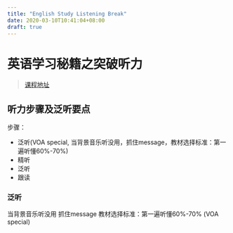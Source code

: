 ```yaml
---
title: "English Study Listening Break"
date: 2020-03-10T10:41:04+08:00
draft: true
---
```


# 英语学习秘籍之突破听力

> [课程地址](https://www.beiwaiclass.com/user/ui.do?method=courseStudy&productId=1899&parProductId=0&userId=600848)

## 听力步骤及泛听要点

步骤：
- 泛听(VOA special, 当背景音乐听没用，抓住message，教材选择标准：第一遍听懂60%-70%)
- 精听
- 泛听
- 跟读

### 泛听

当背景音乐听没用
抓住message
教材选择标准：第一遍听懂60%-70% (VOA special)
